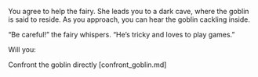 You agree to help the fairy. She leads you to a dark cave, where the goblin is said to reside. As you approach, you can hear the goblin cackling inside.

“Be careful!” the fairy whispers. “He’s tricky and loves to play games.”

Will you:

Confront the goblin directly [confront_goblin.md]

